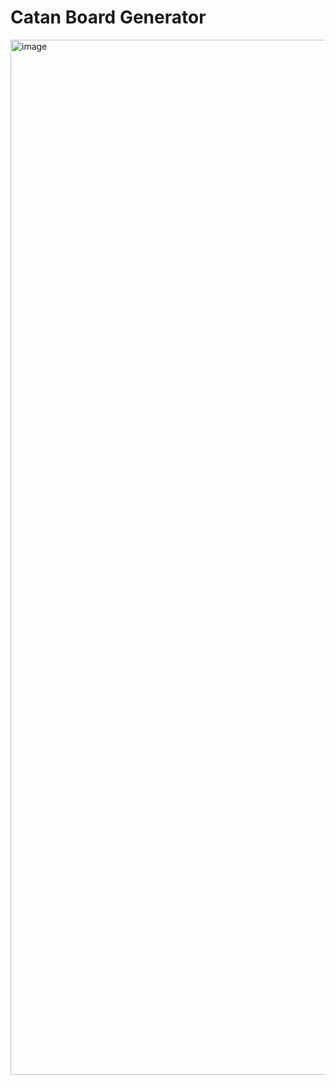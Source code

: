 # Catan Board Generator

<img width="1656" alt="image" src="https://github.com/user-attachments/assets/d0b88521-72a7-4b0a-b5f1-2ce738c7056a" />
